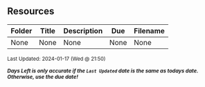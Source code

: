 ## Resources

| Folder | Title | Description | Due | Filename |
|-----|-----|-----|-----|-----|
| None | None | None | None | None |

<sup>Last Updated: 2024-01-17 (Wed @ 21:50)</sup> 

<sup>***Days Left is only accurate if the `Last Updated` date is the same as todays date. Otherwise, use the due date!***</sup> 